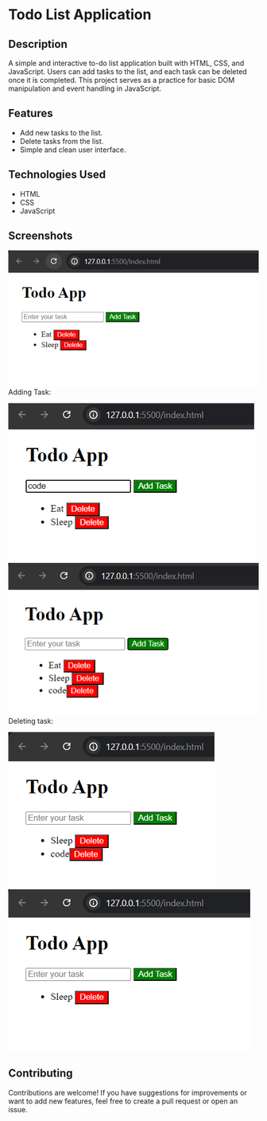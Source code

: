 # Todo List Application

## Description

A simple and interactive to-do list application built with HTML, CSS, and JavaScript. Users can add tasks to the list, and each task can be deleted once it is completed. This project serves as a practice for basic DOM manipulation and event handling in JavaScript.

## Features

- Add new tasks to the list.
- Delete tasks from the list.
- Simple and clean user interface.

## Technologies Used

- HTML
- CSS
- JavaScript

## Screenshots

![Screenshot1](/Screenshots/Screenshot1.png)
Adding Task:

![Screenshot2](/Screenshots/Screenshot2.png)
![Screenshot3](/Screenshots/Screenshot3.png)
Deleting task:

![Screenshot4](/Screenshots/Screenshot4.png)
![Screenshot5](/Screenshots/Screenshot5.png)

## Contributing

Contributions are welcome! If you have suggestions for improvements or want to add new features, feel free to create a pull request or open an issue.
